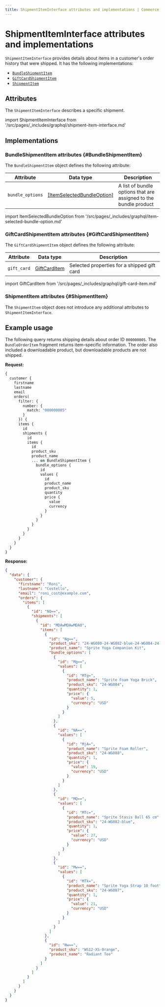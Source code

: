 ```yaml
---
title: ShipmentItemInterface attributes and implementations | Commerce Web APIs
---
```


# ShipmentItemInterface attributes and implementations

`ShipmentItemInterface` provides details about items in a customer's order history that were shipped. It has the following implementations:

*  [`BundleShipmentItem`](#BundleShipmentItem)
*  [`GiftCardShipmentItem`](#GiftCardShipmentItem)
*  [`ShipmentItem`](#ShipmentItem)

## Attributes

The `ShipmentItemInterface` describes a specific shipmemt.

import ShipmentItemInterface from '/src/pages/_includes/graphql/shipment-item-interface.md'

<ShipmentItemInterface />

## Implementations

### BundleShipmentItem attributes {#BundleShipmentItem}

The `BundleShipmentItem` object defines the following attribute:

Attribute | Data type | Description
--- | --- | ---
`bundle_options` | [[ItemSelectedBundleOption]](#ItemSelectedBundleOption) | A list of bundle options that are assigned to the bundle product

import ItemSelectedBundleOption from '/src/pages/_includes/graphql/item-selected-bundle-option.md'

<ItemSelectedBundleOption />

### GiftCardShipmentItem attributes {#GiftCardShipmentItem}

The `GiftCardShipmentItem` object defines the following attribute:

Attribute | Data type | Description
--- | --- | ---
`gift_card` | [GiftCardItem](#GiftCardItem) | Selected properties for a shipped gift card

import GiftCardItem from '/src/pages/_includes/graphql/gift-card-item.md'

<GiftCardItem />

### ShipmentItem attributes {#ShipmentItem}

The `ShipmentItem` object does not introduce any additional attributes to `ShipmentItemInterface`.

## Example usage

The following query returns shipping details about order ID `000000005`. The `BundleOrderItem`  fragment returns item-specific information. The order also included a downloadable product, but downloadable products are not shipped.

**Request:**

```graphql
{
  customer {
    firstname
    lastname
    email
    orders(
      filter: {
        number: {
          match: "000000005"
        }
      }) {
      items {
        id
        shipments {
          id
          items {
            id
            product_sku
            product_name
            ... on BundleShipmentItem {
              bundle_options {
                id
                values {
                  id
                  product_name
                  product_sku
                  quantity
                  price {
                    value
                    currency
                  }
                }
              }
            }
          }
        }
      }
    }
  }
}

```

**Response:**

```json
{
  "data": {
    "customer": {
      "firstname": "Roni",
      "lastname": "Costello",
      "email": "roni_cost@example.com",
      "orders": {
        "items": [
          {
            "id": "NQ==",
            "shipments": [
              {
                "id": "MDAwMDAwMDA0",
                "items": [
                  {
                    "id": "Ng==",
                    "product_sku": "24-WG080-24-WG082-blue-24-WG084-24-WG087-24-WG088",
                    "product_name": "Sprite Yoga Companion Kit",
                    "bundle_options": [
                      {
                        "id": "Mg==",
                        "values": [
                          {
                            "id": "MTg=",
                            "product_name": "Sprite Foam Yoga Brick",
                            "product_sku": "24-WG084",
                            "quantity": 1,
                            "price": {
                              "value": 5,
                              "currency": "USD"
                            }
                          }
                        ]
                      },
                      {
                        "id": "NA==",
                        "values": [
                          {
                            "id": "MjA=",
                            "product_name": "Sprite Foam Roller",
                            "product_sku": "24-WG088",
                            "quantity": 1,
                            "price": {
                              "value": 19,
                              "currency": "USD"
                            }
                          }
                        ]
                      },
                      {
                        "id": "MQ==",
                        "values": [
                          {
                            "id": "MTc=",
                            "product_name": "Sprite Stasis Ball 65 cm",
                            "product_sku": "24-WG082-blue",
                            "quantity": 1,
                            "price": {
                              "value": 27,
                              "currency": "USD"
                            }
                          }
                        ]
                      },
                      {
                        "id": "Mw==",
                        "values": [
                          {
                            "id": "MTk=",
                            "product_name": "Sprite Yoga Strap 10 foot",
                            "product_sku": "24-WG087",
                            "quantity": 1,
                            "price": {
                              "value": 21,
                              "currency": "USD"
                            }
                          }
                        ]
                      }
                    ]
                  },
                  {
                    "id": "Nw==",
                    "product_sku": "WS12-XS-Orange",
                    "product_name": "Radiant Tee"
                  }
                ]
              }
            ]
          }
        ]
      }
    }
  }
}
```
